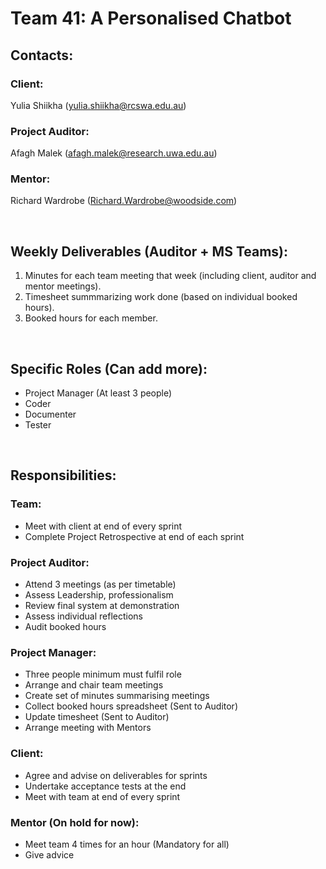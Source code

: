 # **Team 41: A Personalised Chatbot**
## **Contacts:**
### Client:
Yulia Shiikha (<yulia.shiikha@rcswa.edu.au>)

### Project Auditor:
Afagh Malek (<afagh.malek@research.uwa.edu.au>)

### Mentor:
Richard  Wardrobe (<Richard.Wardrobe@woodside.com>)

<br>

## **Weekly Deliverables (Auditor + MS Teams):**
1) Minutes for each team meeting that week (including client, auditor and mentor meetings).
2) Timesheet summmarizing work done (based on individual booked hours).
3) Booked hours for each member.

<br>

## **Specific Roles (Can add more):**
- Project Manager (At least 3 people)
- Coder
- Documenter
- Tester

<br>

## **Responsibilities:**
### Team:
- Meet with client at end of every sprint
- Complete Project Retrospective at end of each sprint
### Project Auditor:
- Attend 3 meetings (as per timetable)
- Assess Leadership, professionalism
- Review final system at demonstration
- Assess individual reflections
- Audit booked hours

### Project Manager:
- Three people minimum must fulfil role
- Arrange and chair team meetings
- Create set of minutes summarising meetings
- Collect booked hours spreadsheet (Sent to Auditor)
- Update timesheet (Sent to Auditor)
- Arrange meeting with Mentors

### Client:
- Agree and advise on deliverables for sprints
- Undertake acceptance tests at the end
- Meet with team at end of every sprint

### Mentor (On hold for now):
- Meet team 4 times for an hour (Mandatory for all)
- Give advice
